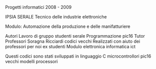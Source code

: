Progetti informatici 2008 - 2009

IPSIA SERALE Tecnico delle industrie elettroniche 

Modulo: Automazione della produzione e delle manifatturiere

Autori Lavoro di gruppo studenti serale 
Programmazione pic16 
Tutor Professori Soragna Ricciardi          codici vecchi 
Realizzati con aiuto dei professori per noi ex studenti Modulo elettronica informatica ict

Questi codici sono stati sviluppati in linguaggio C microcontrollori
pic16 vecchi modelli processori 

